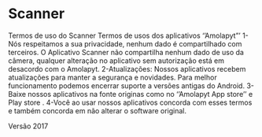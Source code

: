 # Scanner
Termos de uso do Scanner
Termos de usos dos aplicativos ‘’Amolapyt”’
1-Nós respeitamos a sua privacidade, nenhum dado é compartilhado com terceiros. O Aplicativo Scanner não compartilha nenhum dado de uso da câmera, qualquer alteração no aplicativo sem autorização está em desacordo com o Amolapyt.
2-Atualizações: Nossos aplicativos recebem atualizações para manter a segurança e novidades. Para melhor funcionamento podemos encerrar suporte a versões antigas do Android.
3- Baixe nossos aplicativos na fonte originas como no ‘’Amolapyt App store’’ e Play store . 
4-Você ao usar nossos aplicativos concorda com esses termos e também  concorda em não alterar o software original.



Versão 2017



